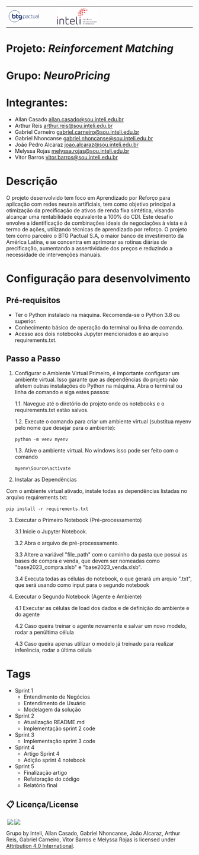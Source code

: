 <table>
<tr>
<td>
<a href= "https://www.btgpactual.com/"><img src="./artefatos/img/Btg-logo-blue.png" alt="BTG Pactual" border="0" width="70%"></a>
</td>
<td><a href= "https://www.inteli.edu.br/"><img src="./inteli-logo.png" alt="Inteli - Instituto de Tecnologia e Liderança" border="0" width="30%"></a>
</td>
</tr>
</table>

# Projeto: *Reinforcement Matching*

# Grupo: *NeuroPricing*

# Integrantes:

* Allan Casado <allan.casado@sou.inteli.edu.br>
* Arthur Reis <arthur.reis@sou.inteli.edu.br>
* Gabriel Carneiro <gabriel.carneiro@sou.inteli.edu.br>
* Gabriel Nhoncanse <gabriel.nhoncanse@sou.inteli.edu.br>
* João Pedro Alcaraz <joao.alcaraz@sou.inteli.edu.br>
* Melyssa Rojas <melyssa.rojas@sou.inteli.edu.br>
* Vitor Barros <vitor.barros@sou.inteli.edu.br>

# Descrição

O projeto desenvolvido tem foco em Aprendizado por Reforço para aplicação com redes neurais artificiais, tem como objetivo principal a otimização da precificação de ativos de renda fixa sintética, visando alcançar uma rentabilidade equivalente a 100% do CDI. Este desafio envolve a identificação de combinações ideais de negociações à vista e à termo de ações, utilizando técnicas de aprendizado por reforço. O projeto tem como parceiro o BTG Pactual S.A, o maior banco de investimento da América Latina, e se concentra em aprimorar as rotinas diárias de precificação, aumentando a assertividade dos preços e reduzindo a necessidade de intervenções manuais.

# Configuração para desenvolvimento

## Pré-requisitos
* Ter o Python instalado na máquina. Recomenda-se o Python 3.8 ou superior.
* Conhecimento básico de operação do terminal ou linha de comando.
* Acesso aos dois notebooks Jupyter mencionados e ao arquivo requirements.txt.

## Passo a Passo

1. Configurar o Ambiente Virtual
Primeiro, é importante configurar um ambiente virtual. Isso garante que as dependências do projeto não afetem outras instalações do Python na máquina. Abra o terminal ou linha de comando e siga estes passos:

    1.1. Navegue até o diretório do projeto onde os notebooks e o requirements.txt estão salvos.

    1.2. Execute o comando para criar um ambiente virtual (substitua myenv pelo nome que desejar para o ambiente):
    ```
    python -m venv myenv
    ```

    1.3. Ative o ambiente virtual. No windows isso pode ser feito com o comando
    ```
    myenv\Source\activate
    ```

2. Instalar as Dependências

Com o ambiente virtual ativado, instale todas as dependências listadas no arquivo requirements.txt:
```
pip install -r requirements.txt
```

3. Executar o Primeiro Notebook (Pré-processamento)

    3.1 Inicie o Jupyter Notebook.

    3.2 Abra o arquivo de pré-processamento.

    3.3 Altere a variável "file_path" com o caminho da pasta que possui as bases de compra e venda, que devem ser nomeadas como "base2023_compra.xlsb" e "base2023_venda.xlsb".

    3.4 Executa todas as células do notebook, o que gerará um arquio ".txt", que será usando como input para o segundo notebook

4. Executar o Segundo Notebook (Agente e Ambiente)

    4.1 Executar as células de load dos dados e de definição do ambiente e do agente

    4.2 Caso queira treinar o agente novamente e salvar um novo modelo, rodar a penúltima célula

    4.3 Caso queira apenas utilizar o modelo já treinado para realizar inferência, rodar a última célula

# Tags

- Sprint 1
    - Entendimento de Negócios
    - Entendimento de Usuário
    - Modelagem da solução
- Sprint 2
    - Atualização README.md
    - Implementação sprint 2 code
- Sprint 3
    - Implementação sprint 3 code
- Sprint 4
    - Artigo Sprint 4
    - Adição sprint 4 notebook
- Sprint 5
    - Finalização artigo
    - Refatoração do código
    - Relatório final

## 📋 Licença/License

<img style="height:22px!important;margin-left:3px;vertical-align:text-bottom;" src="https://mirrors.creativecommons.org/presskit/icons/cc.svg?ref=chooser-v1"><img style="height:22px!important;margin-left:3px;vertical-align:text-bottom;" src="https://mirrors.creativecommons.org/presskit/icons/by.svg?ref=chooser-v1"><p xmlns:cc="http://creativecommons.org/ns#" xmlns:dct="http://purl.org/dc/terms/">

<a property="dct:title" rel="cc:attributionURL">Grupo</a> by <a rel="cc:attributionURL dct:creator" property="cc:attributionName">Inteli, Allan Casado, Gabriel Nhoncanse, João Alcaraz, Arthur Reis, Gabriel Carneiro, Vitor Barros e Melyssa Rojas </a> is licensed under <a href="https://creativecommons.org/licenses/by/4.0/?ref=chooser-v1" rel="license noopener noreferrer" style="display:inline-block;">Attribution 4.0 International</a>.</p>
